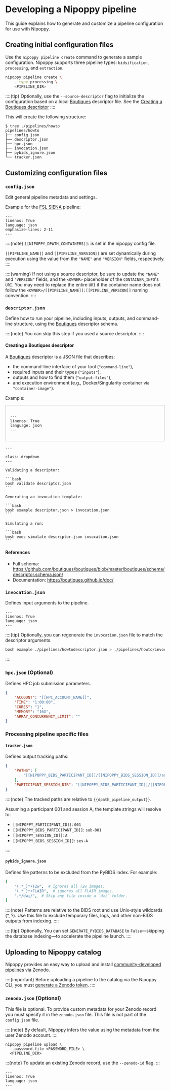 # Developing a Nipoppy pipeline

This guide explains how to generate and customize a pipeline configuration for use with Nipoppy.

## Creating initial configuration files
Use the `nipoppy pipeline create` command to generate a sample configuration. Nipoppy supports three pipeline types: `bidsification`, `processing`, and `extraction`.

```bash
nipoppy pipeline create \
    --type processing \
    <PIPELINE_DIR>
```

::::{tip}
Optionally, use the `--source-descriptor` flag to initialize the configuration based on a local [Boutiques](https://boutiques.github.io/) descriptor file. See the [Creating a Boutiques descriptor](#creating-a-boutiques-descriptor)
::::

This will create the following structure:

```console
$ tree ./pipelines/howto
pipelines/howto
├── config.json
├── descriptor.json
├── hpc.json
├── invocation.json
├── pybids_ignore.json
└── tracker.json
```

## Customizing configuration files

### `config.json`

Edit general pipeline metadata and settings.

Example for the [FSL SIENA](https://fsl.fmrib.ox.ac.uk/fsl/docs/#/structural/siena/index) pipeline:

```{literalinclude} data/config.json
---
linenos: True
language: json
emphasize-lines: 2-11
---
```

::::{note}
`[[NIPOPPY_DPATH_CONTAINERS]]`: is set in the nipoppy config file.

`[[PIPELINE_NAME]]` and `[[PIPELINE_VERSION]]` are set dynamically during execution using the value from the `"NAME"` and `"VERSION"` fields,
respectively.
::::

::::{warning}
If not using a source descriptor, be sure to update the `"NAME"` and `"VERSION"` fields, and the `<OWNER>` placeholder of the `CONTAINER_INFO`'s `URI`. You may need to replace the entire `URI` if the container name does not follow the `<OWNER>/[[PIPELINE_NAME]]:[[PIPELINE_VERSION]]` naming convention.
::::

### `descriptor.json`

Define how to run your pipeline, including inputs, outputs, and command-line structure, using the [Boutiques](https://boutiques.github.io/) descriptor schema.

::::{note}
You can skip this step if you used a source descriptor.
::::

#### Creating a Boutiques descriptor

A [Boutiques](https://boutiques.github.io/) descriptor is a JSON file that describes:

- the command-line interface of your tool (`"command-line"`),
- required inputs and their types (`"inputs"`),
- outputs and how to find them (`"output-files"`),
- and execution environment (e.g., Docker/Singularity container via `"container-image"`).

Example:

<div style="max-height: 400px; overflow-y: auto; border: 1px solid #ccc; padding: 1em;">

```{literalinclude} data/descriptor.json
---
linenos: True
language: json
---
```

</div>


````{admonition} Helpful commands
---

class: dropdown
---

Validating a descriptor:

```bash
bosh validate descriptor.json
```

Generating an invocation template:

```bash
bosh example descriptor.json > invocation.json
```

Simulating a run:

```bash
bosh exec simulate descriptor.json invocation.json
```

````

#### References

- Full schema: <https://github.com/boutiques/boutiques/blob/master/boutiques/schema/descriptor.schema.json/>
- Documentation: <https://boutiques.github.io/doc/>

### `invocation.json`

Defines input arguments to the pipeline.

```{literalinclude} data/invocation.json
---
linenos: True
language: json
---
```

::::{tip}
Optionally, you can regenerate the `invocation.json` file to match the descriptor arguments.

```bash
bosh example ./pipelines/howtodescriptor.json > ./pipelines/howto/invocation.json
```

::::

### `hpc.json` (Optional)

Defines HPC job submission parameters.

```json
{
    "ACCOUNT": "[[HPC_ACCOUNT_NAME]]",
    "TIME": "1:00:00",
    "CORES": "1",
    "MEMORY": "16G",
    "ARRAY_CONCURRENCY_LIMIT": ""
}
```

### Processing pipeline specific files

#### `tracker.json`

Defines output tracking paths:

```json
{
    "PATHS": [
        "[[NIPOPPY_BIDS_PARTICIPANT_ID]]/[[NIPOPPY_BIDS_SESSION_ID]]/anat/[[NIPOPPY_BIDS_PARTICIPANT_ID]]_[[NIPOPPY_BIDS_SESSION_ID]]*_example.txt"
    ],
    "PARTICIPANT_SESSION_DIR": "[[NIPOPPY_BIDS_PARTICIPANT_ID]]/[[NIPOPPY_BIDS_SESSION_ID]]"
}
```

::::{note}
The tracked paths are relative to `{{dpath_pipeline_output}}`.

Assuming a participant 001 and session A, the template strings will resolve to:

- `[[NIPOPPY_PARTICIPANT_ID]]`: `001`
- `[[NIPOPPY_BIDS_PARTICIPANT_ID]]`: `sub-001`
- `[[NIPOPPY_SESSION_ID]]`: `A`
- `[[NIPOPPY_BIDS_SESSION_ID]]`: `ses-A`

::::

#### `pybids_ignore.json`

Defines file patterns to be excluded from the PyBIDS index. For example:

```yaml
[
    "(.*_)*+T2w",  # ignores all T2w images.
    "(.*_)*+FLAIR",  # ignores all FLAIR images.
    ".*/dwi/",  # Skip any file inside a `dwi` folder.
]
```

::::{note}
Patterns are relative to the BIDS root and use Unix-style wildcards (*, ?).
Use this file to exclude temporary files, logs, and other non-BIDS outputs from indexing.
::::

::::{tip}
Optionally, You can set `GENERATE_PYBIDS_DATABASE` to `False`—skipping the database indexing—to accelerate the pipeline launch.
::::

## Uploading to Nipoppy catalog

Nipoppy provides an easy way to upload and install [community-developed pipelines](https://zenodo.org/search?q=metadata.subjects.subject%3A%22Nipoppy%22&l=list&p=1&s=10&sort=bestmatch) via Zenodo.

::::{important}
Before uploading a pipeline to the catalog via the Nipoppy CLI, you must [generate a Zenodo token](https://zenodo.org/account/settings/applications/tokens/new/).
::::

### `zenodo.json` (Optional)

This file is optional. To provide custom metadata for your Zenodo record you must specify it in the `zenodo.json` file. This file is not part of the `config.json` file.

::::{note}
By default, Nipoppy infers the value using the metadata from the user Zenodo account.
::::

```console
nipoppy pipeline upload \
  --password-file <PASSWORD_FILE> \
  <PIPELINE_DIR>
```

:::{note}
To update an existing Zenodo record, use the `--zenodo-id` flag.
:::


```{literalinclude} /../../nipoppy/data/template_pipeline/zenodo.json
---
linenos: True
language: json
---
```
